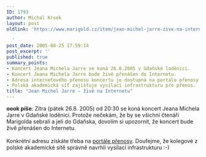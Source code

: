 ```yaml
---
ID: 1793
author: Michal Krsek
layout: post
oldlink: 'https://www.marigold.cz/item/jean-michel-jarre-zive-na-internetu

  '
post_date: 2005-08-25 17:59:14
post_excerpt: ''
published: true
summary_points:
- Koncert Jeana Michela Jarre se koná 26.8.2005 v Gdaňské loděnici.
- Koncert Jeana Michela Jarre bude živě přenášen do Internetu.
- Adresa internetového přenosu koncertu je dostupná na portále přenosy.cesnet.cz.
- Polská akademická síť zajišťuje vysílací infrastrukturu pro přenos.
title: "Jean Michel Jarre – živě na Internetu"
---
```


<p><strong>oook píše</strong>: Zítra (pátek 26.8. 2005) od 20:30 se koná koncert Jeana Michela Jarre v Gdaňské loděnici. Protože nečekám, že by se všichni čtenáři Marigolda sebrali a jeli do Gdaňska,&nbsp;dovolím si&nbsp;upozornit, že&nbsp;koncert bude živě přenášen do Internetu. <br /><br />Konkrétní adresu získáte třeba na <a href="http://prenosy.cesnet.cz/" >portále přenosy</a>. Doufejme, že kolegové z polské akademické sítě správně navrhli vysílací infrastrukturu :-)
</p>